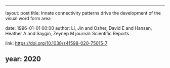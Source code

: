 ---
layout: post
title: Innate connectivity patterns drive the development of the visual word form area

date: 1996-01-01 00:00
author: Li, Jin and Osher, David E and Hansen, Heather A and Saygin, Zeynep M
journal: Scientific Reports

link: https://doi.org/10.1038/s41598-020-75015-7

year: 2020
------